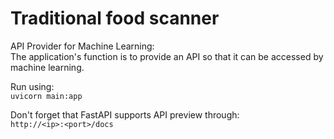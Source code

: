 # Traditional food scanner

API Provider for Machine Learning: <br>
The application's function is to provide an API so that it can be accessed by machine learning.

Run using: <br>
`uvicorn main:app`

Don't forget that FastAPI supports API preview through: <br> 
`http://<ip>:<port>/docs`
